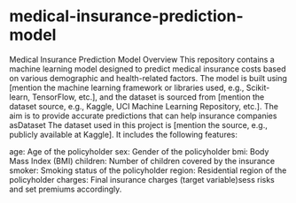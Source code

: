 # medical-insurance-prediction-model

Medical Insurance Prediction Model
Overview
This repository contains a machine learning model designed to predict medical insurance costs based on various demographic and health-related factors. The model is built using [mention the machine learning framework or libraries used, e.g., Scikit-learn, TensorFlow, etc.], and the dataset is sourced from [mention the dataset source, e.g., Kaggle, UCI Machine Learning Repository, etc.]. The aim is to provide accurate predictions that can help insurance companies asDataset
The dataset used in this project is [mention the source, e.g., publicly available at Kaggle]. It includes the following features:

age: Age of the policyholder
sex: Gender of the policyholder
bmi: Body Mass Index (BMI)
children: Number of children covered by the insurance
smoker: Smoking status of the policyholder
region: Residential region of the policyholder
charges: Final insurance charges (target variable)sess risks and set premiums accordingly.
